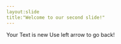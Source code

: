 ```yaml
---
layout:slide
title:"Welcome to our second slide!"
---
```

Your Text is new
Use left arrow to go back!
